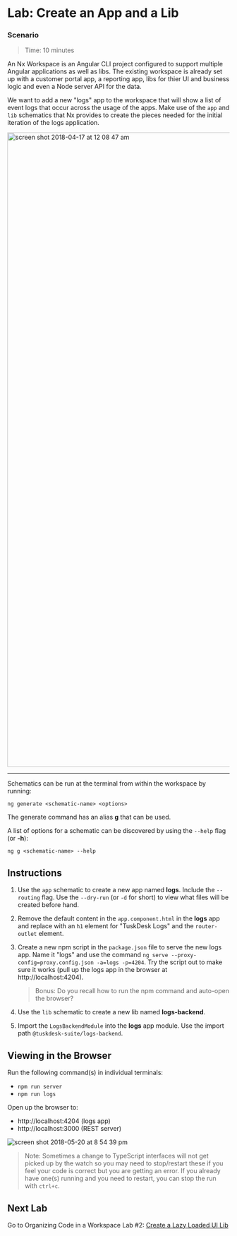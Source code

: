 # Lab: Create an App and a Lib

### Scenario

>  Time: 10 minutes

An Nx Workspace is an Angular CLI project configured to support multiple Angular applications as well as libs. The existing workspace is already set up with a customer portal app, a reporting app, libs for thier UI and business logic and even a Node server API for the data.

We want to add a new "logs" app to the workspace that will show a list of event logs that occur across the usage of the apps. Make use of the `app` and `lib` schematics that Nx provides to create the pieces needed for the initial iteration of the logs application.

<img width="1438" alt="screen shot 2018-04-17 at 12 08 47 am" src="https://user-images.githubusercontent.com/210413/38851596-8b12b1de-41d3-11e8-9b81-de4244d07723.png">

<br/>

---

Schematics can be run at the terminal from within the workspace by running:
```console
ng generate <schematic-name> <options>
```
The generate command has an alias **g** that can be used.

A list of options for a schematic can be discovered by using the `--help` flag (or **-h**):
```console
ng g <schematic-name> --help
```


## Instructions

1. Use the `app` schematic to create a new app named **logs**. Include the `--routing` flag. Use the `--dry-run` (or `-d` for short) to view what files will be created before hand.

1. Remove the default content in the `app.component.html` in the **logs** app and replace with an `h1` element for "TuskDesk Logs" and the `router-outlet` element.

1. Create a new npm script in the `package.json` file to serve the new logs app. Name it "logs" and use the command `ng serve --proxy-config=proxy.config.json -a=logs -p=4204`. Try the script out to make sure it works (pull up the logs app in the browser at http://localhost:4204).

   > Bonus: Do you recall how to run the npm command and auto-open the browser?

1. Use the `lib` schematic to create a new lib named **logs-backend**.

1. Import the `LogsBackendModule` into the **logs** app module. Use the import path `@tuskdesk-suite/logs-backend`.

## Viewing in the Browser


Run the following command(s) in individual terminals:
- `npm run server`
- `npm run logs`

Open up the browser to:
- http://localhost:4204 (logs app)
- http://localhost:3000 (REST server)

![screen shot 2018-05-20 at 8 54 39 pm](https://user-images.githubusercontent.com/210413/40286980-0dec895c-5c70-11e8-98e1-76555b23f6a2.png)

>  Note: Sometimes a change to TypeScript interfaces will not get picked up by the watch so you may need to stop/restart these if you feel your code is correct but you are getting an error. If you already have one(s) running and you need to restart, you can stop the run with `ctrl+c`. 

## Next Lab
Go to Organizing Code in a Workspace Lab #2: [Create a Lazy Loaded UI Lib](lab-2.md)
